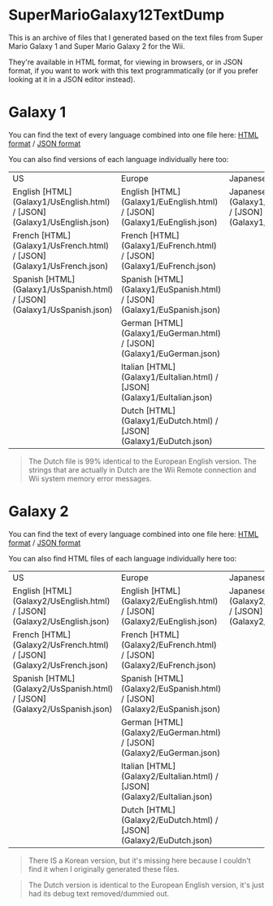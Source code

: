# SuperMarioGalaxy12TextDump
This is an archive of files that I generated based on the text files from
Super Mario Galaxy 1 and Super Mario Galaxy 2 for the Wii.

They're available in HTML format, for viewing in browsers,
or in JSON format, if you want to work with this text programmatically
(or if you prefer looking at it in a JSON editor instead).

# Galaxy 1
You can find the text of every language combined into one file here:
[HTML format](Galaxy1/all.html) / [JSON format](Galaxy1/all.json)

You can also find versions of each language individually here too:
<table>
    <tr>
        <td>US</td>
        <td>Europe</td>
        <td>Japanese</td>
        <td>Korean</td>
    </tr>
    <tr>
        <td>English [HTML](Galaxy1/UsEnglish.html) / [JSON](Galaxy1/UsEnglish.json)</td>
        <td>English [HTML](Galaxy1/EuEnglish.html) / [JSON](Galaxy1/EuEnglish.json)</td>
        <td>Japanese [HTML](Galaxy1/JpJapanese.html) / [JSON](Galaxy1/JpJapanese.json)</td>
        <td>Korean [HTML](Galaxy1/KrKorean.html) / [JSON](Galaxy1/KrKorean.json)</td>
    </tr>
    <tr>
        <td>French [HTML](Galaxy1/UsFrench.html) / [JSON](Galaxy1/UsFrench.json)</td>
        <td>French [HTML](Galaxy1/EuFrench.html) / [JSON](Galaxy1/EuFrench.json)</td>
        <td></td>
        <td></td>
    </tr>
    <tr>
        <td>Spanish [HTML](Galaxy1/UsSpanish.html) / [JSON](Galaxy1/UsSpanish.json)</td>
        <td>Spanish [HTML](Galaxy1/EuSpanish.html) / [JSON](Galaxy1/EuSpanish.json)</td>
        <td></td>
        <td></td>
    </tr>
    <tr>
        <td></td>
        <td>German [HTML](Galaxy1/EuGerman.html) / [JSON](Galaxy1/EuGerman.json)</td>
        <td></td>
        <td></td>
    </tr>
    <tr>
        <td></td>
        <td>Italian [HTML](Galaxy1/EuItalian.html) / [JSON](Galaxy1/EuItalian.json)</td>
        <td></td>
        <td></td>
    </tr>
    <tr>
        <td></td>
        <td>Dutch [HTML](Galaxy1/EuDutch.html) / [JSON](Galaxy1/EuDutch.json)</td>
        <td></td>
        <td></td>
    </tr>
</table>

> The Dutch file is 99% identical to the European English version. The strings that are actually in Dutch are the Wii Remote connection and Wii system memory error messages.

# Galaxy 2
You can find the text of every language combined into one file here:
[HTML format](Galaxy2/all.html) / [JSON format](Galaxy2/all.json)

You can also find HTML files of each language individually here too:
<table>
    <tr>
        <td>US</td>
        <td>Europe</td>
        <td>Japanese</td>
    </tr>
    <tr>
        <td>English [HTML](Galaxy2/UsEnglish.html) / [JSON](Galaxy2/UsEnglish.json)</td>
        <td>English [HTML](Galaxy2/EuEnglish.html) / [JSON](Galaxy2/EuEnglish.json)</td>
        <td>Japanese [HTML](Galaxy2/JpJapanese.html) / [JSON](Galaxy2/JpJapanese.json)</td>
    </tr>
    <tr>
        <td>French [HTML](Galaxy2/UsFrench.html) / [JSON](Galaxy2/UsFrench.json)</td>
        <td>French [HTML](Galaxy2/EuFrench.html) / [JSON](Galaxy2/EuFrench.json)</td>
        <td></td>
    </tr>
    <tr>
        <td>Spanish [HTML](Galaxy2/UsSpanish.html) / [JSON](Galaxy2/UsSpanish.json)</td>
        <td>Spanish [HTML](Galaxy2/EuSpanish.html) / [JSON](Galaxy2/EuSpanish.json)</td>
        <td></td>
    </tr>
    <tr>
        <td></td>
        <td>German [HTML](Galaxy2/EuGerman.html) / [JSON](Galaxy2/EuGerman.json)</td>
        <td></td>
    </tr>
    <tr>
        <td></td>
        <td>Italian [HTML](Galaxy2/EuItalian.html) / [JSON](Galaxy2/EuItalian.json)</td>
        <td></td>
    </tr>
    <tr>
        <td></td>
        <td>Dutch [HTML](Galaxy2/EuDutch.html) / [JSON](Galaxy2/EuDutch.json)</td>
        <td></td>
    </tr>
</table>

> There IS a Korean version, but it's missing here because I couldn't find it when I originally generated these files.

> The Dutch version is identical to the European English version, it's just had its debug text removed/dummied out.
